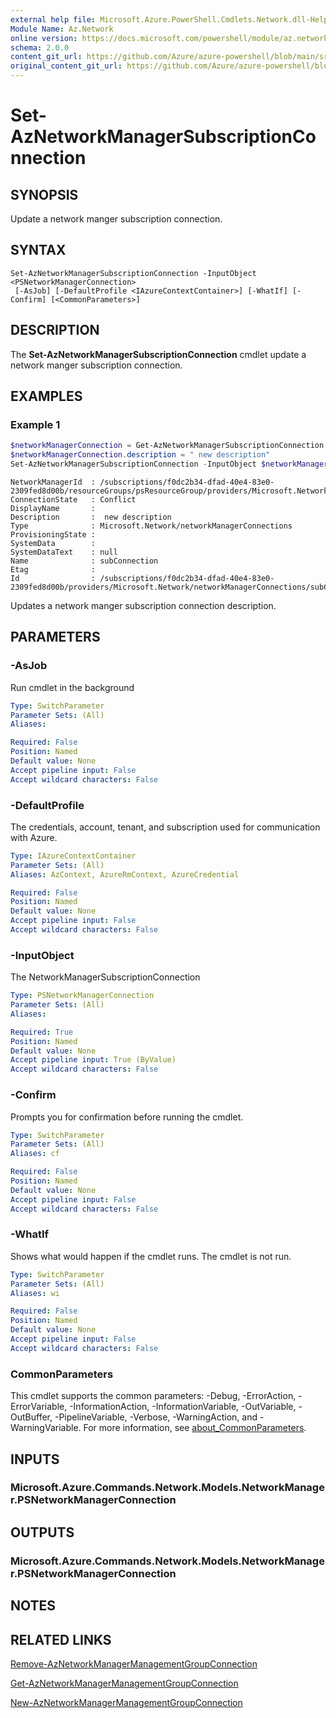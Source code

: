 ```yaml
---
external help file: Microsoft.Azure.PowerShell.Cmdlets.Network.dll-Help.xml
Module Name: Az.Network
online version: https://docs.microsoft.com/powershell/module/az.network/set-aznetworkmanagersubscriptionconnection
schema: 2.0.0
content_git_url: https://github.com/Azure/azure-powershell/blob/main/src/Network/Network/help/Set-AzNetworkManagerSubscriptionConnection.md
original_content_git_url: https://github.com/Azure/azure-powershell/blob/main/src/Network/Network/help/Set-AzNetworkManagerSubscriptionConnection.md
---
```


# Set-AzNetworkManagerSubscriptionConnection

## SYNOPSIS
Update a network manger subscription connection.

## SYNTAX

```
Set-AzNetworkManagerSubscriptionConnection -InputObject <PSNetworkManagerConnection>
 [-AsJob] [-DefaultProfile <IAzureContextContainer>] [-WhatIf] [-Confirm] [<CommonParameters>]
```

## DESCRIPTION
The **Set-AzNetworkManagerSubscriptionConnection** cmdlet update a network manger subscription connection.

## EXAMPLES

### Example 1
```powershell
$networkManagerConnection = Get-AzNetworkManagerSubscriptionConnection -Name "subConnection"
$networkManagerConnection.description = " new description"
Set-AzNetworkManagerSubscriptionConnection -InputObject $networkManagerConnection
```
```output
NetworkManagerId  : /subscriptions/f0dc2b34-dfad-40e4-83e0-2309fed8d00b/resourceGroups/psResourceGroup/providers/Microsoft.Network/networkManagers/psNetworkManager
ConnectionState   : Conflict
DisplayName       :
Description       :  new description
Type              : Microsoft.Network/networkManagerConnections
ProvisioningState :
SystemData        :
SystemDataText    : null
Name              : subConnection
Etag              :
Id                : /subscriptions/f0dc2b34-dfad-40e4-83e0-2309fed8d00b/providers/Microsoft.Network/networkManagerConnections/subConnection
```
Updates a network manger subscription connection description.

## PARAMETERS

### -AsJob
Run cmdlet in the background

```yaml
Type: SwitchParameter
Parameter Sets: (All)
Aliases:

Required: False
Position: Named
Default value: None
Accept pipeline input: False
Accept wildcard characters: False
```

### -DefaultProfile
The credentials, account, tenant, and subscription used for communication with Azure.

```yaml
Type: IAzureContextContainer
Parameter Sets: (All)
Aliases: AzContext, AzureRmContext, AzureCredential

Required: False
Position: Named
Default value: None
Accept pipeline input: False
Accept wildcard characters: False
```

### -InputObject
The NetworkManagerSubscriptionConnection

```yaml
Type: PSNetworkManagerConnection
Parameter Sets: (All)
Aliases:

Required: True
Position: Named
Default value: None
Accept pipeline input: True (ByValue)
Accept wildcard characters: False
```

### -Confirm
Prompts you for confirmation before running the cmdlet.

```yaml
Type: SwitchParameter
Parameter Sets: (All)
Aliases: cf

Required: False
Position: Named
Default value: None
Accept pipeline input: False
Accept wildcard characters: False
```

### -WhatIf
Shows what would happen if the cmdlet runs.
The cmdlet is not run.

```yaml
Type: SwitchParameter
Parameter Sets: (All)
Aliases: wi

Required: False
Position: Named
Default value: None
Accept pipeline input: False
Accept wildcard characters: False
```

### CommonParameters
This cmdlet supports the common parameters: -Debug, -ErrorAction, -ErrorVariable, -InformationAction, -InformationVariable, -OutVariable, -OutBuffer, -PipelineVariable, -Verbose, -WarningAction, and -WarningVariable. For more information, see [about_CommonParameters](http://go.microsoft.com/fwlink/?LinkID=113216).

## INPUTS

### Microsoft.Azure.Commands.Network.Models.NetworkManager.PSNetworkManagerConnection

## OUTPUTS

### Microsoft.Azure.Commands.Network.Models.NetworkManager.PSNetworkManagerConnection

## NOTES

## RELATED LINKS

[Remove-AzNetworkManagerManagementGroupConnection](./Remove-AzNetworkManagerManagementGroupConnection.md)

[Get-AzNetworkManagerManagementGroupConnection](./Get-AzNetworkManagerManagementGroupConnection.md)

[New-AzNetworkManagerManagementGroupConnection](./New-AzNetworkManagerManagementGroupConnection.md)